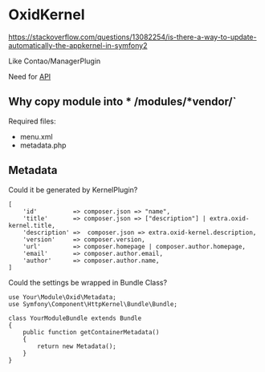 # OxidKernel

https://stackoverflow.com/questions/13082254/is-there-a-way-to-update-automatically-the-appkernel-in-symfony2

Like Contao/ManagerPlugin

Need for [API](https://github.com/Sioweb/OxidApi)

## Why copy module into * /modules/*vendor/`

Required files:

- menu.xml
- metadata.php

## Metadata

Could it be generated by KernelPlugin?

```
[
    'id'          => composer.json => "name",
    'title'       => composer.json => ["description"] | extra.oxid-kernel.title,
    'description' =>  composer.json => extra.oxid-kernel.description,
    'version'     => composer.version,
    'url'         => composer.homepage | composer.author.homepage,
    'email'       => composer.author.email,
    'author'      => composer.author.name,
]
```

Could the settings be wrapped in Bundle Class?

```
use Your\Module\Oxid\Metadata;
use Symfony\Component\HttpKernel\Bundle\Bundle;

class YourModuleBundle extends Bundle
{
    public function getContainerMetadata()
    {
        return new Metadata();
    }
}
```
